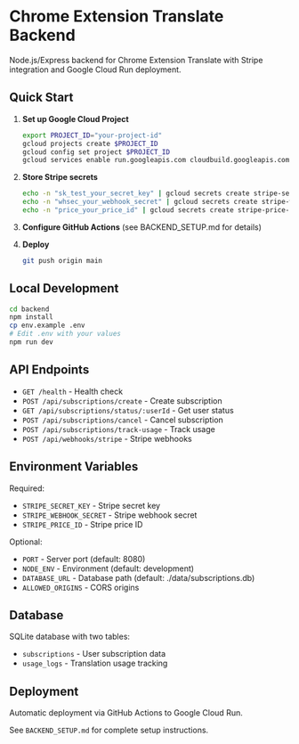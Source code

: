 # Chrome Extension Translate Backend

Node.js/Express backend for Chrome Extension Translate with Stripe integration and Google Cloud Run deployment.

## Quick Start

1. **Set up Google Cloud Project**
   ```bash
   export PROJECT_ID="your-project-id"
   gcloud projects create $PROJECT_ID
   gcloud config set project $PROJECT_ID
   gcloud services enable run.googleapis.com cloudbuild.googleapis.com secretmanager.googleapis.com
   ```

2. **Store Stripe secrets**
   ```bash
   echo -n "sk_test_your_secret_key" | gcloud secrets create stripe-secret-key --data-file=-
   echo -n "whsec_your_webhook_secret" | gcloud secrets create stripe-webhook-secret --data-file=-
   echo -n "price_your_price_id" | gcloud secrets create stripe-price-id --data-file=-
   ```

3. **Configure GitHub Actions** (see BACKEND_SETUP.md for details)

4. **Deploy**
   ```bash
   git push origin main
   ```

## Local Development

```bash
cd backend
npm install
cp env.example .env
# Edit .env with your values
npm run dev
```

## API Endpoints

- `GET /health` - Health check
- `POST /api/subscriptions/create` - Create subscription
- `GET /api/subscriptions/status/:userId` - Get user status
- `POST /api/subscriptions/cancel` - Cancel subscription
- `POST /api/subscriptions/track-usage` - Track usage
- `POST /api/webhooks/stripe` - Stripe webhooks

## Environment Variables

Required:
- `STRIPE_SECRET_KEY` - Stripe secret key
- `STRIPE_WEBHOOK_SECRET` - Stripe webhook secret
- `STRIPE_PRICE_ID` - Stripe price ID

Optional:
- `PORT` - Server port (default: 8080)
- `NODE_ENV` - Environment (default: development)
- `DATABASE_URL` - Database path (default: ./data/subscriptions.db)
- `ALLOWED_ORIGINS` - CORS origins

## Database

SQLite database with two tables:
- `subscriptions` - User subscription data
- `usage_logs` - Translation usage tracking

## Deployment

Automatic deployment via GitHub Actions to Google Cloud Run.

See `BACKEND_SETUP.md` for complete setup instructions.
